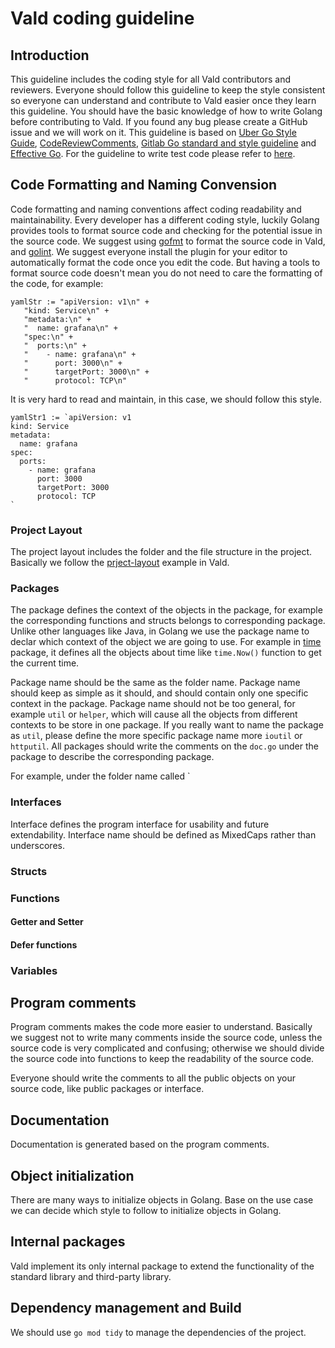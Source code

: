 # Vald coding guideline

## Introduction

This guideline includes the coding style for all Vald contributors and reviewers. Everyone should follow this guideline to keep the style consistent so everyone can understand and contribute to Vald easier once they learn this guideline. You should have the basic knowledge of how to write Golang before contributing to Vald. If you found any bug please create a GitHub issue and we will work on it.
This guideline is based on [Uber Go Style Guide](https://github.com/uber-go/guide/blob/master/style.md), [CodeReviewComments](https://github.com/golang/go/wiki/CodeReviewComments), [Gitlab Go standard and style guideline](https://docs.gitlab.com/ee/development/go_guide/) and [Effective Go](https://golang.org/doc/effective_go.html).
For the guideline to write test code please refer to [here](xxxxxxxxx).

## Code Formatting and Naming Convension

Code formatting and naming conventions affect coding readability and maintainability. Every developer has a different coding style, luckily Golang provides tools to format source code and checking for the potential issue in the source code. We suggest using [gofmt](https://golang.org/cmd/gofmt/) to format the source code in Vald, and [golint](https://github.com/golang/lint). We suggest everyone install the plugin for your editor to automatically format the code once you edit the code.
But having a tools to format source code doesn't mean you do not need to care the formatting of the code, for example:
```golang
yamlStr := "apiVersion: v1\n" +
   "kind: Service\n" +
   "metadata:\n" +
   "  name: grafana\n" +
   "spec:\n" +
   "  ports:\n" +
   "    - name: grafana\n" +
   "      port: 3000\n" +
   "      targetPort: 3000\n" +
   "      protocol: TCP\n"
```

It is very hard to read and maintain, in this case, we should follow this style.
```golang
yamlStr1 := `apiVersion: v1
kind: Service
metadata:
  name: grafana
spec:
  ports:
    - name: grafana
      port: 3000
      targetPort: 3000
      protocol: TCP
`
```

### Project Layout

The project layout includes the folder and the file structure in the project. Basically we follow the [prject-layout](https://github.com/golang-standards/project-layout) example in Vald.

### Packages

The package defines the context of the objects in the package, for example the corresponding functions and structs belongs to corresponding package. Unlike other languages like Java, in Golang we use the package name to declar which context of the object we are going to use. For example in [time](https://golang.org/pkg/time/) package, it defines all the objects about time like `time.Now()` function to get the current time.

Package name should be the same as the folder name.
Package name should keep as simple as it should, and should contain only one specific context in the package.
Package name should not be too general, for example `util` or `helper`, which will cause all the objects from different contexts to be store in one package. If you really want to name the package as `util`,  please define the more specific package  name more  `ioutil` or `httputil`.
All packages should write the comments on the `doc.go` under the package to describe the corresponding package.

For example, under the folder name called `

### Interfaces

Interface defines the program interface for usability and future extendability. 
Interface name should be defined as MixedCaps rather than underscores.

### Structs

### Functions

#### Getter and Setter

#### Defer functions

### Variables

## Program comments

Program comments makes the code more easier to understand. Basically we suggest not to write many comments inside the source code, unless the source code is very complicated and confusing; otherwise we should divide the source code into functions to keep the readability of the source code.

Everyone should write the comments to all the public objects on your source code, like public packages or interface.

## Documentation

Documentation is generated based on the program comments. 

## Object initialization

There are many ways to initialize objects in Golang. Base on the use case we can decide which style to follow to initialize objects in Golang.

## Internal packages

Vald implement its only internal package to extend the functionality of the standard library and third-party library. 

## Dependency management and Build
We should use `go mod tidy` to manage the dependencies of the project.
